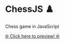 # ChessJS ♟️
Chess game in JavaScript

[🌐 Click here to preview! 🌐](https://henriqueanunes.github.io/ChessJS/ "chessJS")
